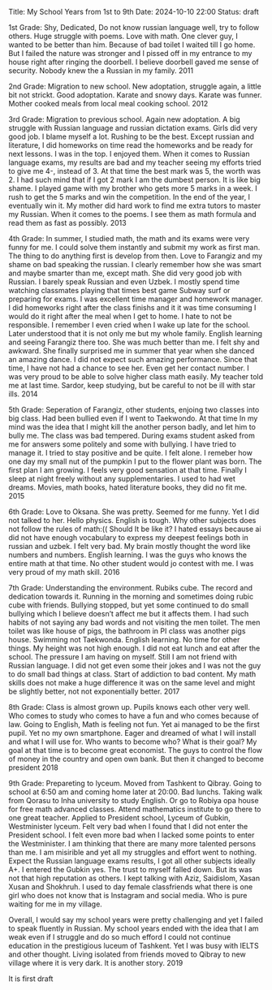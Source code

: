 Title: My School Years from 1st to 9th 
Date: 2024-10-10 22:00
Status: draft
<!-- Modified: 2000-00-00 00:00 -->
<!-- Category: Lifestyle, AI, IT, Arabic -->


1st Grade:
 Shy, Dedicated, Do not know russian language well, try to follow others. Huge struggle with poems. Love with math. One clever guy, I wanted to be better than him. Because of bad toilet I waited till I go home. But I failed the nature was stronger and I pissed off in my entrance to my house right after ringing the doorbell. I believe doorbell gaved me sense of security. Nobody knew the a Russian in my family. 2011
 
 2nd Grade: Migration to new school. New adoptation, struggle again, a little bit not strickt. Good adoptation. Karate and snowy days. Karate was funner. Mother cooked meals from local meal cooking school. 2012
 
 3rd Grade: Migration to previous school. Again new adoptation. A big struggle with Russian language and russian dictation exams. Girls did very good job. I blame myself a lot. Rushing to be the best. Except russian and literature, I did homeworks on time read the homeworks and be ready for next lessons. I was in the top. I enjoyed them. When it comes to Russian language exams, my results are bad and my teacher seeing my efforts tried to give me 4-, instead of 3. At that time the best mark was 5, the worth was 2. I had such mind that if I got 2 mark I am the dumbest person. It is like big shame. I played game with my brother who gets more 5 marks in a week. I rush to get the 5 marks and win the competition. In the end of the year, I eventually win it. My mother did hard work to find me extra tutors to master my Russian. When it comes to the poems. I see them as math formula and read them as fast as possibly. 2013
 
 4th Grade: In summer, I studied math, the math and its exams were very funny for me. I could solve them instantly and submit my work as first man. The thing to do anything first is develop from then. Love to Farangiz and my shame on bad speaking the russian. I clearly remember how she was smart and maybe smarter than me, except math. She did very good job with Russian. 
 I barely speak Russian and even Uzbek. I mostly spend time watching classmates playing that times best game Subway surf or preparing for exams. I was excellent time manager and homework manager. I did homeworks right after the class finishs and it it was time consuming I would do it right after the meal when I get to home. I hate to not be responsible. I remember I even cried when I wake up late for the school. Later understood that it is not only me but my whole family. English learning and seeing Farangiz there too. She was much better than me. I felt shy and awkward. She finally surprised me in summer that year when she danced an amazing dance. I did not expect such amazing performance. Since that time, I have not had a chance to see her. Even get her contact number. I was very proud to be able to solve higher class math easily. My teacher told me at last time. Sardor, keep studying, but be careful to not be ill with star ills. 2014
 
 5th Grade: Seperation of Farangiz, other students, enjoing two classes into big class. Had been bullied even if I went to Taekwondo. At that time In my mind was the idea that I might kill the another person badly, and let him to bully me. The class was bad tempered. During exams student asked from me for answers some politely and some with bullying. I have tried to manage it. I tried to stay positive and be quite. 
I felt alone. I remeber how one day my small nut of the pumpkin I put to the flower plant was born. The first plan I am growing. I feels very good sensation at that time. Finally I sleep at night freely without any supplementaries. I used to had wet dreams. Movies, math books, hated literature books, they did no fit me.  2015

 6th Grade: Love to Oksana. She was pretty. Seemed for me funny. Yet I did not talked to her. Hello physics. 
 English is tough. Why other subjects does not follow the rules of math:((
 Should It be like it?
 I hated essays because ai did not have enough vocabulary to express my deepest feelings both in russian and uzbek. I felt very bad. My brain mostly thought the word like numbers and numbers. English learning. 
 I was the guys who knows the entire math at that time. No other student would jo contest with me. I was very proud of my math skill. 2016
 
 7th Grade: Understanding the environment. Rubiks cube. The record and dedication towards it. Running in the morning and sometimes doing rubic cube with friends. Bullying stopped, but yet some continued to do small bullying which I believe doesn’t affect me but it affects them. I had such habits of not saying any bad words and not visiting the men toilet. The men toilet was like house of pigs, the bathroom in PI class was another pigs house. Swimming not Taekwonda. English learning. No time for other things. My height was not high enough. I did not eat lunch and eat after the school. The pressure I am having on myself. Still I am not friend with Russian language. I did not get even some their jokes and I was not the guy to do small bad things at class. Start of addiction to bad content. My math skills does not make a huge difference it was on the same level and might be slightly better, not not exponentially better. 2017
 
 8th Grade: Class is almost grown up. Pupils knows each other very well. Who comes to study who comes to have a fun and who comes because of law. Going to English, Math is feeling not fun. Yet ai managed to be the first pupil. Yet no my own smartphone. Eager and dreamed of what I will install and what I will use for. Who wants to become who? What is their goal? 
 My goal at that time is to become great economist. The guys to control the flow of money in the country and open own bank. But then it changed to become president 2018
 
 9th Grade:  Prepareting to lyceum. Moved from Tashkent to Qibray. Going to school at 6:50 am and coming home later at 20:00. Bad lunchs. Taking walk from Qorasu to Inha university to study English. Or go to Robiya opa house for free math advanced classes. Attend mathematics institute to go there to one great teacher. Applied to President school, Lyceum of Gubkin, Westminister lyceum. Felt very bad when I found that I did not enter the President school. I felt even more bad when I lacked some points to enter the Westminister. I am thinking that there are many more talented persons than me. I am misirible and yet all my struggles and effort went to nothing. Expect the Russian language exams results, I got all other subjects ideally A+. I entered the Gubkin yes. The trust to myself falled down. But its was not that high reputation as others. I kept talking with Aziz, Saidislom, Xasan Xusan and Shokhruh. 
I used to day female classfriends what there is one girl who does not know that is Instagram and social media. Who is pure waiting for me in my village. 
 
 Overall, I would say my school years were pretty challenging and yet I failed to speak fluently in Russian. My school years ended with the idea that I am weak even if I struggle and do so much efford I could not continue education in the prestigious luceum of Tashkent. Yet I was busy with IELTS and other thought. Living isolated from friends moved to Qibray to new village where it is very dark. It is another story. 2019


It is first draft 